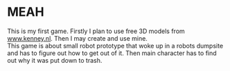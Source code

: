 # MEAH
This is my first game. Firstly I plan to use free 3D models from www.kenney.nl. Then I may create and use mine. \
This game is about small robot prototype that woke up in a robots dumpsite and has to figure out how to get out of it. Then main character has to find out why it was put down to trash.